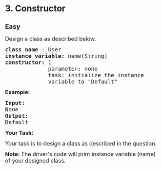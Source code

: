 # 3. Constructor
## Easy
<div class="problem-statement">
                <p></p><p><span style="font-size:18px">Design a class as described below.</span></p>

<pre><span style="font-size:18px"><strong>class name </strong>: User
<strong>instance variable: </strong>name(String)
<strong>constructor:</strong> 1
&nbsp;            parameter: none
&nbsp;            task: initialize the instance
&nbsp;            variable to "Default"
</span></pre>

<p><span style="font-size:18px"><strong>Example:</strong></span></p>

<pre><span style="font-size:18px"><strong>Input:</strong>
None
<strong>Output:
</strong>Default</span></pre>

<p><span style="font-size:18px"><strong>Your Task:</strong></span></p>

<p><span style="font-size:18px">Your task is to design a class as described in the question.</span></p>

<p><span style="font-size:18px"><strong>Note:&nbsp;</strong>The driver's code will print instance variable (name) of your designed class.</span></p>
 <p></p>
            </div>